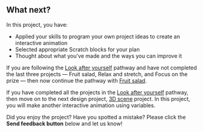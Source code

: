 ## What next?

In this project, you have:

+ Applied your skills to program your own project ideas to create an interactive animation
+ Selected appropriate Scratch blocks for your plan
+ Thought about what you've made and the ways you can improve it

If you are following the [Look after yourself](https://projects.raspberrypi.org/en/raspberrypi/look-after-yourself) pathway and have not completed the last three projects — Fruit salad, Relax and stretch, and Focus on the prize — then now continue the pathway with [Fruit salad](https://learning-admin.raspberrypi.org/en/projects/fruit-salad).

If you have completed all the projects in the [Look after yourself](https://projects.raspberrypi.org/en/pathways/look-after-yourself) pathway, then move on to the next design project, [3D scene](https://projects.raspberrypi.org/en/projects/3D-scene) project. In this project, you will make another interactive animation using variables.

Did you enjoy the project? Have you spotted a mistake? Please click the **Send feedback button** below and let us know!
